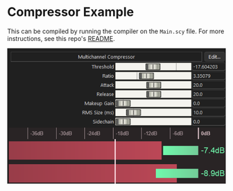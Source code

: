 # Compressor Example
This can be compiled by running the compiler on the `Main.scy` file. For more instructions, see this repo's [README](https://github.com/maks-ymilian/scythe/blob/main/README.md#usage).

![](image.png)

